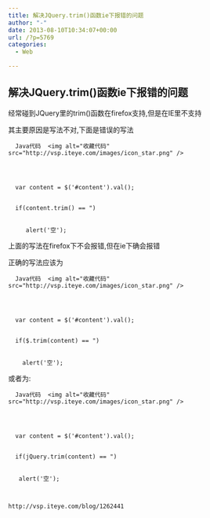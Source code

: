 ```yaml
---
title: 解决JQuery.trim()函数ie下报错的问题
author: "-"
date: 2013-08-10T10:34:07+00:00
url: /?p=5769
categories:
  - Web

---
```

## 解决JQuery.trim()函数ie下报错的问题
经常碰到JQuery里的trim()函数在firefox支持,但是在IE里不支持
  
其主要原因是写法不对,下面是错误的写法


  
    
      Java代码  <img alt="收藏代码" src="http://vsp.iteye.com/images/icon_star.png" />
  
  
  
    
      var content = $('#content').val();
    
    
      if(content.trim() == ")
    
    
         alert('空');
    
  

上面的写法在firefox下不会报错,但在ie下确会报错
  
正确的写法应该为


  
    
      Java代码  <img alt="收藏代码" src="http://vsp.iteye.com/images/icon_star.png" />
  
  
  
    
      var content = $('#content').val();
    
    
      if($.trim(content) == ")
    
    
        alert('空');
    
  

或者为:


  
    
      Java代码  <img alt="收藏代码" src="http://vsp.iteye.com/images/icon_star.png" />
  
  
  
    
      var content = $('#content').val();
    
    
      if(jQuery.trim(content) == ")
    
    
       alert('空');
    
  
  
    http://vsp.iteye.com/blog/1262441
  
